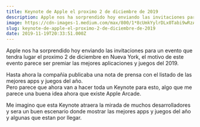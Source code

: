 ```yaml
---
title: Keynote de Apple el proximo 2 de diciembre de 2019
description: Apple nos ha sorprendido hoy enviando las invitaciones para un evento que tendra lugar el proximo 2 de diciembre en Nueva York, el motivo…
image: https://cdn-images-1.medium.com/max/800/1*8cUmkYylrDLx0Tabi9wRzA.jpeg
slug: keynote-de-apple-el-proximo-2-de-diciembre-de-2019
date: 2019-11-19T20:33:51.000Z
---
```


Apple nos ha sorprendido hoy enviando las invitaciones para un evento que tendra lugar el proximo 2 de diciembre en Nueva York, el motivo de este evento parece ser premiar las mejores aplicaciones y juegos del 2019.

Hasta ahora la compañia publicaba una nota de prensa con el listado de las mejores apps y juegos del año.  
Pero parece que ahora van a hacer toda un Keynote para esto, algo que me parece una buena idea ahora que existe Apple Arcade.

Me imagino que esta Keynote atraera la mirada de muchos desarrolladores y sera un buen escenario donde mostrar las mejores apps y juegos del año y algunas que estan por llegar.
